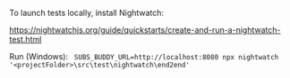 To launch tests locally, install Nightwatch: 

https://nightwatchjs.org/guide/quickstarts/create-and-run-a-nightwatch-test.html

Run (Windows): ` SUBS_BUDDY_URL=http://localhost:8080 npx nightwatch '<projectFolder>\src\test\nightwatch\end2end'`
